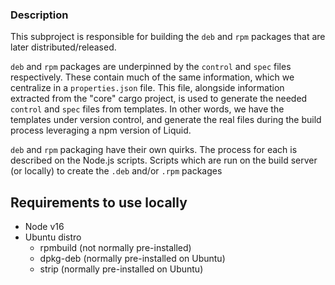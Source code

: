 ### Description

This subproject is responsible for building the `deb` and `rpm` packages that are later distributed/released.

`deb` and `rpm` packages are underpinned by the `control` and `spec` files respectively. These contain much of the same information, which we centralize in a `properties.json` file. This file, alongside information extracted from the "core" cargo project, is used  to generate the needed `control` and `spec` files from templates. 
In other words, we have the templates under version control, and generate the real files during the build process leveraging a npm version of Liquid.

`deb` and `rpm` packaging have their own quirks. The process for each is described on the Node.js scripts. Scripts which are run on the build server (or locally) to create the `.deb` and/or `.rpm` packages

## Requirements to use locally

- Node v16
- Ubuntu distro
    - rpmbuild (not normally pre-installed)
    - dpkg-deb (normally pre-installed on Ubuntu)
    - strip (normally pre-installed on Ubuntu)